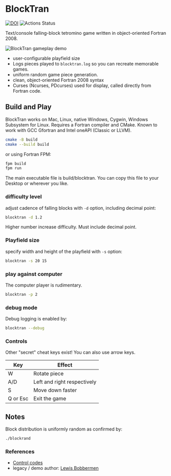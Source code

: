 # BlockTran

[![DOI](https://zenodo.org/badge/122394926.svg)](https://zenodo.org/badge/latestdoi/122394926)
![Actions Status](https://github.com/fortran-gaming/blocktran/workflows/ci_cmake/badge.svg)

Text/console falling-block tetromino game written in object-oriented Fortran 2008.

![BlockTran gameplay demo](doc/blocktran.gif)

* user-configurable playfield size
* Logs pieces played to `blocktran.log` so you can recreate memorable games.
* uniform random game piece generation.
* clean, object-oriented Fortran 2008 syntax
* Curses (Ncurses, PDcurses) used for display, called directly from Fortran code.

## Build and Play

BlockTran works on Mac, Linux, native Windows, Cygwin, Windows Subsystem for Linux.
Requires a Fortran compiler and CMake.
Known to work with GCC Gfortran and Intel oneAPI (Classic or LLVM).

```sh
cmake -B build
cmake --build build
```

or using Fortran FPM:

```sh
fpm build
fpm run
```

The main executable file is build/blocktran.
You can copy this file to your Desktop or wherever you like.

### difficulty level

adjust cadence of falling blocks with `-d` option, including decimal point:

```bash
blocktran -d 1.2
```

Higher number increase difficulty. Must include decimal point.

### Playfield size

specify width and height of the playfield with `-s` option:

```bash
blocktran -s 20 15
```

### play against computer

The computer player is rudimentary.

```bash
blocktran -p 2
```

### debug mode

Debug logging is enabled by:

```bash
blocktran --debug
```

### Controls

Other "secret" cheat keys exist! You can also use arrow keys.

  Key      |  Effect
-----------|-----------------------------
  W        | Rotate piece
  A/D      | Left and right respectively
  S        | Move down faster
  Q or Esc | Exit the game

## Notes

Block distribution is uniformly random as confirmed by:

```sh
./blockrand
```

### References

* [Control codes](https://en.wikipedia.org/wiki/C0_and_C1_control_codes)
* legacy / demo author:   [Lewis Bobbermen](https://github.com/lewisjb)
